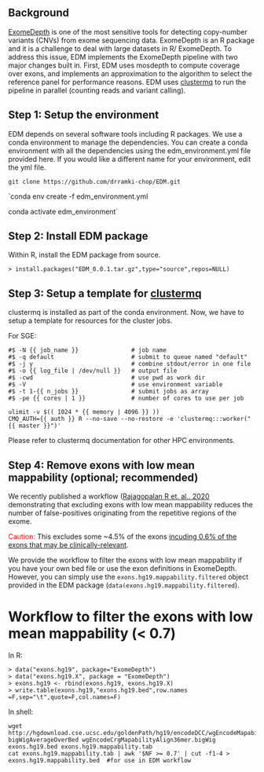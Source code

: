## Background

[ExomeDepth](https://cran.r-project.org/web/packages/ExomeDepth/index.html) is one of the most sensitive tools for detecting copy-number variants (CNVs) from exome sequencing data. ExomeDepth is an R package and it is a challenge to deal with large datasets in R/ ExomeDepth. To address this issue, EDM implements the ExomeDepth pipeline with two major changes built in. First, EDM uses mosdepth to compute coverage over exons, and implements an approximation to the algorithm to select the reference panel for performance reasons. EDM uses [clustermq](https://cran.r-project.org/web/packages/clustermq/index.html) to run the pipeline in parallel (counting reads and variant calling). 

## Step 1: Setup the environment
EDM depends on several software tools including R packages. We use a conda environment to manage the dependencies. You can create a conda environment with all the dependencies using the edm_environment.yml file provided here. If you would like a different name for your environment, edit the yml file.

`git clone https://github.com/drramki-chop/EDM.git` 

`conda env create -f edm_environment.yml

conda activate edm_environment`

## Step 2: Install EDM package

Within R, install the EDM package from source.

`> install.packages("EDM_0.0.1.tar.gz",type="source",repos=NULL)`

## Step 3: Setup a template for [clustermq](https://cran.r-project.org/web/packages/clustermq/vignettes/userguide.html)

clustermq is installed as part of the conda environment. Now, we have to setup a template for resources for the cluster jobs.

For SGE:

```
#$ -N {{ job_name }}               # job name
#$ -q default                      # submit to queue named "default"
#$ -j y                            # combine stdout/error in one file
#$ -o {{ log_file | /dev/null }}   # output file
#$ -cwd                            # use pwd as work dir
#$ -V                              # use environment variable
#$ -t 1-{{ n_jobs }}               # submit jobs as array
#$ -pe {{ cores | 1 }}             # number of cores to use per job

ulimit -v $(( 1024 * {{ memory | 4096 }} ))
CMQ_AUTH={{ auth }} R --no-save --no-restore -e 'clustermq:::worker("{{ master }}")'
```

Please refer to clustermq documentation for other HPC environments.

## Step 4: Remove exons with low mean mappability (optional; recommended)

We recently published a workflow ([Rajagopalan R et. al., 2020](https://genomemedicine.biomedcentral.com/articles/10.1186/s13073-020-0712-0) demonstrating that excluding exons with low mean mappability reduces the number of false-positives originating from the repetitive regions of the exome.

<span style="color:red">Caution:</span> This excludes some ~4.5% of the exons <span style="text-decoration:underline">incuding 0.6% of the exons that may be clinically-relevant</span>.

We provide the workflow to filter the exons with low mean mappability if you have your own bed file or use the exon definitions in ExomeDepth. However, you can simply use the `exons.hg19.mappability.filtered` object provided in the EDM package (`data(exons.hg19.mappability.filtered`).

# Workflow to filter the exons with low mean mappability (< 0.7)

In R:

```
> data("exons.hg19", package="ExomeDepth")
> data("exons.hg19.X", package = "ExomeDepth")
> exons.hg19 <- rbind(exons.hg19, exons.hg19.X)
> write.table(exons.hg19,"exons.hg19.bed",row.names =F,sep="\t",quote=F,col.names=F)

```
In shell:

```
wget http://hgdownload.cse.ucsc.edu/goldenPath/hg19/encodeDCC/wgEncodeMapability/wgEncodeCrgMapabilityAlign36mer.bigWig
bigWigAverageOverBed wgEncodeCrgMapabilityAlign36mer.bigWig exons.hg19.bed exons.hg19.mappability.tab
cat exons.hg19.mappability.tab | awk '$NF >= 0.7' | cut -f1-4 > exons.hg19.mappability.bed  #for use in EDM workflow
```







